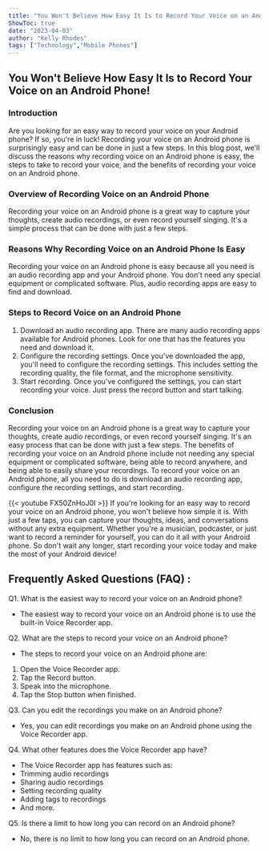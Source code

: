 ```yaml
---
title: "You Won't Believe How Easy It Is to Record Your Voice on an Android Phone!"
ShowToc: true 
date: "2023-04-03"
author: "Kelly Rhodes" 
tags: ["Technology","Mobile Phones"]
---
```

## You Won't Believe How Easy It Is to Record Your Voice on an Android Phone!

### Introduction
Are you looking for an easy way to record your voice on your Android phone? If so, you're in luck! Recording your voice on an Android phone is surprisingly easy and can be done in just a few steps. In this blog post, we'll discuss the reasons why recording voice on an Android phone is easy, the steps to take to record your voice, and the benefits of recording your voice on an Android phone.

### Overview of Recording Voice on an Android Phone
Recording your voice on an Android phone is a great way to capture your thoughts, create audio recordings, or even record yourself singing. It's a simple process that can be done with just a few steps.

### Reasons Why Recording Voice on an Android Phone Is Easy
Recording your voice on an Android phone is easy because all you need is an audio recording app and your Android phone. You don't need any special equipment or complicated software. Plus, audio recording apps are easy to find and download.

### Steps to Record Voice on an Android Phone
1. Download an audio recording app. There are many audio recording apps available for Android phones. Look for one that has the features you need and download it.
2. Configure the recording settings. Once you've downloaded the app, you'll need to configure the recording settings. This includes setting the recording quality, the file format, and the microphone sensitivity.
3. Start recording. Once you've configured the settings, you can start recording your voice. Just press the record button and start talking.

### Conclusion
Recording your voice on an Android phone is a great way to capture your thoughts, create audio recordings, or even record yourself singing. It's an easy process that can be done with just a few steps. The benefits of recording your voice on an Android phone include not needing any special equipment or complicated software, being able to record anywhere, and being able to easily share your recordings. To record your voice on an Android phone, all you need to do is download an audio recording app, configure the recording settings, and start recording.

{{< youtube FX50ZnHoJ0I >}} 
If you're looking for an easy way to record your voice on an Android phone, you won't believe how simple it is. With just a few taps, you can capture your thoughts, ideas, and conversations without any extra equipment. Whether you're a musician, podcaster, or just want to record a reminder for yourself, you can do it all with your Android phone. So don't wait any longer, start recording your voice today and make the most of your Android device!

## Frequently Asked Questions (FAQ) :
Q1. What is the easiest way to record your voice on an Android phone?
- The easiest way to record your voice on an Android phone is to use the built-in Voice Recorder app.

Q2. What are the steps to record your voice on an Android phone?
- The steps to record your voice on an Android phone are: 
1. Open the Voice Recorder app. 
2. Tap the Record button. 
3. Speak into the microphone. 
4. Tap the Stop button when finished.

Q3. Can you edit the recordings you make on an Android phone?
- Yes, you can edit recordings you make on an Android phone using the Voice Recorder app.

Q4. What other features does the Voice Recorder app have?
- The Voice Recorder app has features such as: 
- Trimming audio recordings 
- Sharing audio recordings 
- Setting recording quality 
- Adding tags to recordings 
- And more.

Q5. Is there a limit to how long you can record on an Android phone?
- No, there is no limit to how long you can record on an Android phone.


